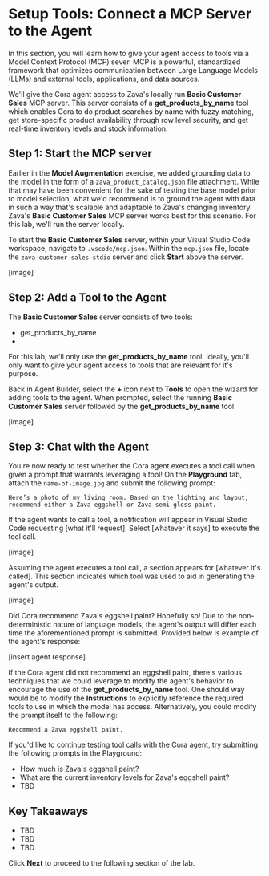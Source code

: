 # Setup Tools: Connect a MCP Server to the Agent

In this section, you will learn how to give your agent access to tools via a Model Context Protocol (MCP) sever. MCP is a powerful, standardized framework that optimizes communication between Large Language Models (LLMs) and external tools, applications, and data sources.

We'll give the Cora agent access to Zava's locally run **Basic Customer Sales** MCP server. This server consists of a **get_products_by_name** tool which enables Cora to do product searches by name with fuzzy matching, get store-specific product availability through row level security, and get real-time inventory levels and stock information.

## Step 1: Start the MCP server

Earlier in the **Model Augmentation** exercise, we added grounding data to the model in the form of a `zava_product_catalog.json` file attachment. While that may have been convenient for the sake of testing the base model prior to model selection, what we'd recommend is to ground the agent with data in such a way that's scalable and adaptable to Zava's changing inventory. Zava's **Basic Customer Sales** MCP server works best for this scenario. For this lab, we'll run the server locally.

To start the **Basic Customer Sales** server, within your Visual Studio Code workspace, navigate to `.vscode/mcp.json`. Within the `mcp.json` file, locate the `zava-customer-sales-stdio` server and click **Start** above the server.

[image]

## Step 2: Add a Tool to the Agent

The **Basic Customer Sales** server consists of two tools:
- get_products_by_name
- 

For this lab, we'll only use the **get_products_by_name** tool. Ideally, you'll only want to give your agent access to tools that are relevant for it's purpose.

Back in Agent Builder, select the **+** icon next to **Tools** to open the wizard for adding tools to the agent. When prompted, select the running **Basic Customer Sales** server followed by the **get_products_by_name** tool.

[image]

## Step 3: Chat with the Agent

You're now ready to test whether the Cora agent executes a tool call when given a prompt that warrants leveraging a tool! On the **Playground** tab, attach the `name-of-image.jpg` and submit the following prompt:

```
Here’s a photo of my living room. Based on the lighting and layout, recommend either a Zava eggshell or Zava semi-gloss paint.
```

If the agent wants to call a tool, a notification will appear in Visual Studio Code requesting [what it'll request]. Select [whatever it says] to execute the tool call.

[image]

Assuming the agent executes a tool call, a section appears for [whatever it's called]. This section indicates which tool was used to aid in generating the agent's output.

[image]

Did Cora recommend Zava's eggshell paint? Hopefully so! Due to the non-deterministic nature of language models, the agent's output will differ each time the aforementioned prompt is submitted. Provided below is example of the agent's response:

[insert agent response]

If the Cora agent did not recommend an eggshell paint, there's various techniques that we could leverage to modify the agent's behavior to encourage the use of the **get_products_by_name** tool. One should way would be to modify the **Instructions** to explicitly reference the required tools to use in which the model has access. Alternatively, you could modify the prompt itself to the following:

```
Recommend a Zava eggshell paint.
```

If you'd like to continue testing tool calls with the Cora agent, try submitting the following prompts in the Playground:

- How much is Zava's eggshell paint?
- What are the current inventory levels for Zava's eggshell paint?
- TBD

## Key Takeaways

- TBD
- TBD
- TBD

Click **Next** to proceed to the following section of the lab.